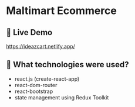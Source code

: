 # Maltimart Ecommerce

## 📌 Live Demo
https://ideazcart.netlify.app/
## 🚀 What technologies were used?

- react.js (create-react-app)
- react-dom-router
- react-bootstrap
- state management using Redux Toolkit

